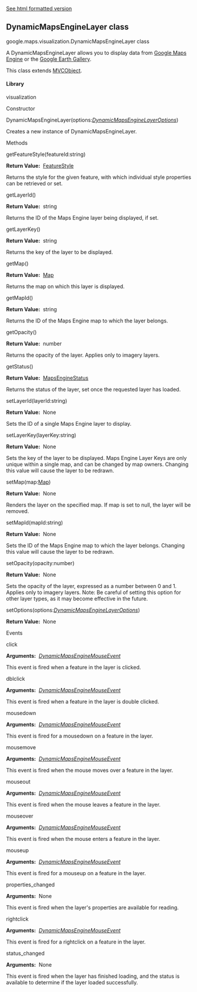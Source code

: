 [See html formatted version](https://huasofoundries.github.io/google-maps-documentation/DynamicMapsEngineLayer.html)

## DynamicMapsEngineLayer class

google.maps.visualization.DynamicMapsEngineLayer class

A DynamicMapsEngineLayer allows you to display data from [Google Maps Engine](https://mapsengine.google.com/) or the [Google Earth Gallery](http://www.google.com/gadgets/directory?synd=earth).

This class extends [MVCObject](MVCObject.md).

#### Library

visualization

Constructor

DynamicMapsEngineLayer(options:[_DynamicMapsEngineLayerOptions_](DynamicMapsEngineLayerOptions.md))

Creates a new instance of DynamicMapsEngineLayer.

Methods

getFeatureStyle(featureId:string)

**Return Value:**  [FeatureStyle](FeatureStyle.md)

Returns the style for the given feature, with which individual style properties can be retrieved or set.

getLayerId()

**Return Value:**  string

Returns the ID of the Maps Engine layer being displayed, if set.

getLayerKey()

**Return Value:**  string

Returns the key of the layer to be displayed.

getMap()

**Return Value:**  [Map](Map.md)

Returns the map on which this layer is displayed.

getMapId()

**Return Value:**  string

Returns the ID of the Maps Engine map to which the layer belongs.

getOpacity()

**Return Value:**  number

Returns the opacity of the layer. Applies only to imagery layers.

getStatus()

**Return Value:**  [MapsEngineStatus](MapsEngineStatus.md)

Returns the status of the layer, set once the requested layer has loaded.

setLayerId(layerId:string)

**Return Value:**  None

Sets the ID of a single Maps Engine layer to display.

setLayerKey(layerKey:string)

**Return Value:**  None

Sets the key of the layer to be displayed. Maps Engine Layer Keys are only unique within a single map, and can be changed by map owners. Changing this value will cause the layer to be redrawn.

setMap(map:[Map](Map.md))

**Return Value:**  None

Renders the layer on the specified map. If map is set to null, the layer will be removed.

setMapId(mapId:string)

**Return Value:**  None

Sets the ID of the Maps Engine map to which the layer belongs. Changing this value will cause the layer to be redrawn.

setOpacity(opacity:number)

**Return Value:**  None

Sets the opacity of the layer, expressed as a number between 0 and 1. Applies only to imagery layers. Note: Be careful of setting this option for other layer types, as it may become effective in the future.

setOptions(options:[_DynamicMapsEngineLayerOptions_](DynamicMapsEngineLayerOptions.md))

**Return Value:**  None

Events

click

**Arguments:**  [_DynamicMapsEngineMouseEvent_](DynamicMapsEngineMouseEvent.md)

This event is fired when a feature in the layer is clicked.

dblclick

**Arguments:**  [_DynamicMapsEngineMouseEvent_](DynamicMapsEngineMouseEvent.md)

This event is fired when a feature in the layer is double clicked.

mousedown

**Arguments:**  [_DynamicMapsEngineMouseEvent_](DynamicMapsEngineMouseEvent.md)

This event is fired for a mousedown on a feature in the layer.

mousemove

**Arguments:**  [_DynamicMapsEngineMouseEvent_](DynamicMapsEngineMouseEvent.md)

This event is fired when the mouse moves over a feature in the layer.

mouseout

**Arguments:**  [_DynamicMapsEngineMouseEvent_](DynamicMapsEngineMouseEvent.md)

This event is fired when the mouse leaves a feature in the layer.

mouseover

**Arguments:**  [_DynamicMapsEngineMouseEvent_](DynamicMapsEngineMouseEvent.md)

This event is fired when the mouse enters a feature in the layer.

mouseup

**Arguments:**  [_DynamicMapsEngineMouseEvent_](DynamicMapsEngineMouseEvent.md)

This event is fired for a mouseup on a feature in the layer.

properties_changed

**Arguments:**  None

This event is fired when the layer's properties are available for reading.

rightclick

**Arguments:**  [_DynamicMapsEngineMouseEvent_](DynamicMapsEngineMouseEvent.md)

This event is fired for a rightclick on a feature in the layer.

status_changed

**Arguments:**  None

This event is fired when the layer has finished loading, and the status is available to determine if the layer loaded successfully.
